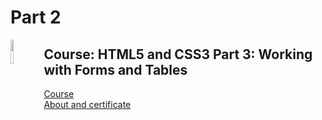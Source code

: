 # Part 2

<img align="left" width="10%" src='' />

## Course: HTML5 and CSS3 Part 3: Working with Forms and Tables

[Course](https://cursos.alura.com.br/course/html5-css3-formularios-tabelas)
<br/>
[About and certificate]()